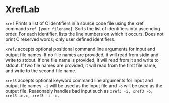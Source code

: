 # XrefLab
`xref` Prints a list of C identifiers in a source code file using the xref command `xref [your_filename]`.
Sorts the list of identifiers into ascending order.
For each identifier, lists the line numbers on which it occurs.
Does not print C reserved words; only user defined identifiers.

`xref2` accepts optional positional command line arguments for input and output file names.
If no file names are provided, it will read from stdin and write to stdout.
If one file name is provided, it will read from it and write to stdout.
If two file names are provided, it will read from the first file name, and write to the second file name.

`xref3` accepts optional keyword command line arguments for input and output file names. `-i` will be used as the input file and `-o` will be used as the output file.
Reasonably handles bad input such as `xref3 -i, xref3 -o, xref3 in.c, xref3 -i -o.`
